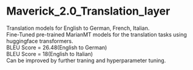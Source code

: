 # Maverick_2.0_Translation_layer
Translation models for English to German, French, Italian.\
Fine-Tuned pre-trained MarianMT models for the translation tasks using huggingface transformers.\
BLEU Score = 26.48(English to German) \
BLEU Score = 18(English to Italian) \
Can be improved by further traning and hyperparameter tuning.
